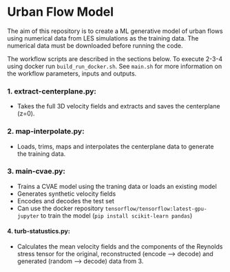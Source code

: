 # Urban Flow Model
The aim of this repository is to create a ML generative model of urban flows using numerical data from LES simulations as the training data. The numerical data must be downloaded before running the code.

The workflow scripts are described in the sections below. To execute 2-3-4 using docker run `build_run_docker.sh`. See `main.sh` for more information on the workflow parameters, inputs and outputs.

### 1. extract-centerplane.py:
- Takes the full 3D velocity fields and extracts and saves the centerplane (z=0).

### 2. map-interpolate.py:
- Loads, trims, maps and interpolates the centerplane data to generate the training data.

### 3. main-cvae.py:
- Trains a CVAE model using the traning data or loads an existing model
- Generates synthetic velocity fields
- Encodes and decodes the test set
- Can use the docker repository `tensorflow/tensorflow:latest-gpu-jupyter` to train the model (`pip install scikit-learn pandas`)


#### 4. turb-statustics.py:
- Calculates the mean velocity fields and the components of the Reynolds stress tensor for the original, reconstructed (encode --> decode) and generated (random --> decode) data from 3. 